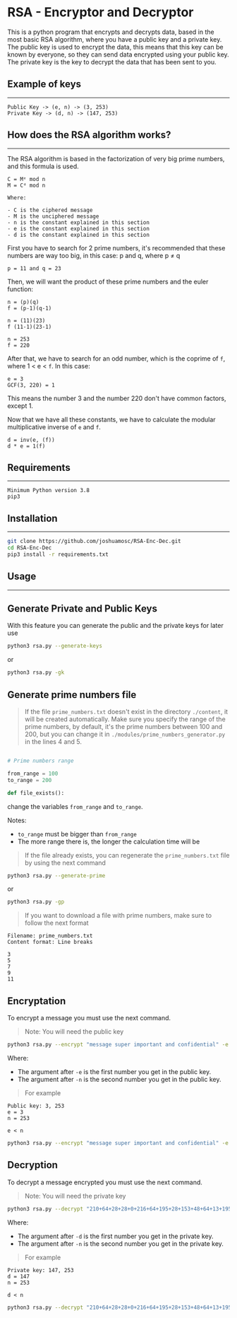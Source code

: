 # RSA - Encryptor and Decryptor

This is a python program that encrypts and decrypts data, based in the most basic RSA algorithm, where you have a public key and a private key. The public key is used to encrypt the data, this means that this key can be known by everyone, so they can send data encrypted using your public key. The private key is the key to decrypt the data that has been sent to you.

## Example of keys 
***

```
Public Key -> (e, n) -> (3, 253)
Private Key -> (d, n) -> (147, 253)
```

## How does the RSA algorithm works?
***

The RSA algorithm is based in the factorization of very big prime numbers, and this formula is used.

```
C = Mᵉ mod n
M = Cᵈ mod n

Where:

- C is the ciphered message
- M is the unciphered message
- n is the constant explained in this section
- e is the constant explained in this section
- d is the constant explained in this section
```

First you have to search for 2 prime numbers, it's recommended that these numbers are way too big, in this case: p and q, where p ≠ q

``
p = 11 and q = 23
``

Then, we will want the product of these prime numbers and the euler function:

```
n = (p)(q)
f = (p-1)(q-1)

n = (11)(23)
f (11-1)(23-1)

n = 253
f = 220
```

After that, we have to search for an odd number, which is the coprime of ``f``, where 1 < e < ``f``. In this case:

```
e = 3
GCF(3, 220) = 1
```

This means the number 3 and the number 220 don't have common factors, except 1.

Now that we have all these constants, we have to calculate the modular multiplicative inverse of ``e`` and ``f``.

```
d = inv(e, (f))
d * e = 1(f)
```

## Requirements
***

```
Minimum Python version 3.8
pip3
```

## Installation
***

```sh
git clone https://github.com/joshuamosc/RSA-Enc-Dec.git
cd RSA-Enc-Dec
pip3 install -r requirements.txt
```

## Usage
***

## Generate Private and Public Keys

With this feature you can generate the public and the private keys for later use

```sh
python3 rsa.py --generate-keys
```

or

```sh
python3 rsa.py -gk
```

## Generate prime numbers file

>If the file `prime_numbers.txt` doesn't exist in the directory `./content`, it will be created automatically. Make sure you specify the range of the prime numbers, by default, it's the prime numbers between 100 and 200, but you can change it in `./modules/prime_numbers_generator.py` in the lines 4 and 5.

```python

# Prime numbers range

from_range = 100
to_range = 200

def file_exists():
```

change the variables `from_range` and `to_range`. 

Notes:
 - `to_range` must be bigger than `from_range`
 - The more range there is, the longer the calculation time will be

> If the file already exists, you can regenerate the `prime_numbers.txt` file by using the next command 

```sh
python3 rsa.py --generate-prime
```
or
```sh
python3 rsa.py -gp
```
> If you want to download a file with prime numbers, make sure to follow the next format

```
Filename: prime_numbers.txt
Content format: Line breaks

3
5
7
9
11

```

## Encryptation

To encrypt a message you must use the next command.

> Note: You will need the public key

```sh
python3 rsa.py --encrypt "message super important and confidential" -e xxx -n xxx
```

Where:
- The argument after `-e` is the first number you get in the public key.
- The argument after `-n` is the second number you get in the public key.

> For example
```
Public key: 3, 253
e = 3
n = 253

e < n
```
```sh
python3 rsa.py --encrypt "message super important and confidential" -e 3 -n 253
```

## Decryption

To decrypt a message encrypted you must use the next command.

> Note: You will need the private key

```sh
python3 rsa.py --decrypt "210+64+28+28+0+216+64+195+28+153+48+64+13+195+6+210+48+86+13+157+0+173+157+195+0+173+27+195+8+86+173+125+6+27+64+173+157+6+0+66" -d xxx -n xxx
```

Where:
- The argument after `-d` is the first number you get in the private key.
- The argument after `-n` is the second number you get in the private key.

> For example
```
Private key: 147, 253
d = 147
n = 253

d < n
```
```sh
python3 rsa.py --decrypt "210+64+28+28+0+216+64+195+28+153+48+64+13+195+6+210+48+86+13+157+0+173+157+195+0+173+27+195+8+86+173+125+6+27+64+173+157+6+0+66" -d 147 -n 253
```
